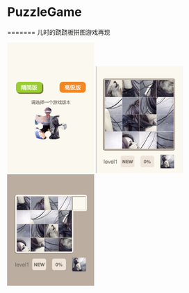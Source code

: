 # PuzzleGame

=======
儿时的跷跷板拼图游戏再现

<img src="pg-01.png" width="200px">
<img src="pg-02.png" width="200px">
<img src="pg-03.png" width="200px">

